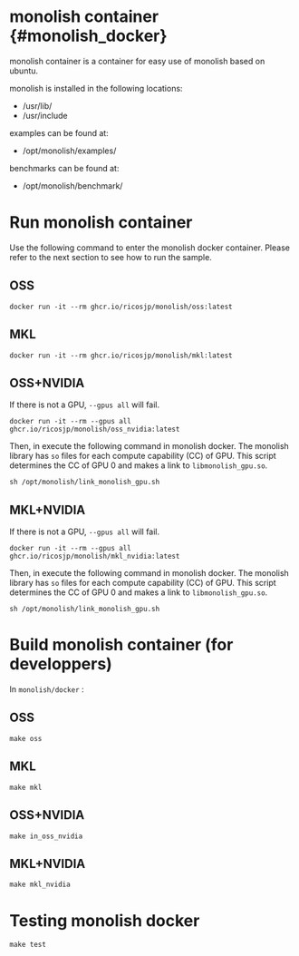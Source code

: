 # monolish container {#monolish_docker}
monolish container is a container for easy use of monolish based on ubuntu.

monolish is installed in the following locations:
- /usr/lib/
- /usr/include

examples can be found at:
- /opt/monolish/examples/

benchmarks can be found at:
- /opt/monolish/benchmark/

# Run monolish container
Use the following command to enter the monolish docker container.
Please refer to the next section to see how to run the sample.

## OSS

```
docker run -it --rm ghcr.io/ricosjp/monolish/oss:latest
```

## MKL

```
docker run -it --rm ghcr.io/ricosjp/monolish/mkl:latest
```

## OSS+NVIDIA

If there is not a GPU, `--gpus all` will fail.

```
docker run -it --rm --gpus all ghcr.io/ricosjp/monolish/oss_nvidia:latest
```

Then, in execute the following command in monolish docker.
The monolish library has `so` files for each compute capability (CC) of GPU.
This script determines the CC of GPU 0 and makes a link to `libmonolish_gpu.so`.

```
sh /opt/monolish/link_monolish_gpu.sh
```

## MKL+NVIDIA

If there is not a GPU, `--gpus all` will fail.

```
docker run -it --rm --gpus all ghcr.io/ricosjp/monolish/mkl_nvidia:latest
```

Then, in execute the following command in monolish docker.
The monolish library has `so` files for each compute capability (CC) of GPU.
This script determines the CC of GPU 0 and makes a link to `libmonolish_gpu.so`.

```
sh /opt/monolish/link_monolish_gpu.sh
```

# Build monolish container (for developpers)
In `monolish/docker` : 

## OSS

```
make oss
```

## MKL

```
make mkl
```

## OSS+NVIDIA

```
make in_oss_nvidia
```

## MKL+NVIDIA

```
make mkl_nvidia
```

# Testing monolish docker
```
make test
```
